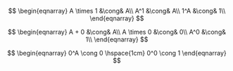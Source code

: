 $$
\begin{eqnarray}
A \times 1 &\cong& A\\
A^1 &\cong& A\\
1^A &\cong& 1\\
\end{eqnarray}
$$

$$
\begin{eqnarray}
A + 0 &\cong& A\\
A \times 0 &\cong& 0\\
A^0 &\cong& 1\\
\end{eqnarray}
$$


$$
\begin{eqnarray}
0^A \cong 0 \hspace{1cm}
0^0 \cong 1
\end{eqnarray}
$$

